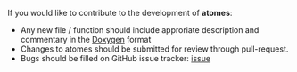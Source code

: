 If you would like to contribute to the development of **atomes**:

  - Any new file / function should include approriate description and commentary in the [Doxygen](https://www.doxygen.nl/) format
  - Changes to atomes should be submitted for review through pull-request. 
  - Bugs should be filled on GitHub issue tracker: [issue](https://github.com/Slookeur/Atomes-GNU/issues)


